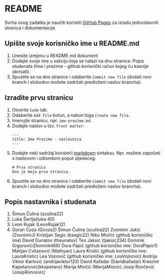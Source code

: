 # README
Svrha ovog zadatka je naučiti koristiti [GitHub Pages](https://pages.github.com/) za izradu jednostavnih stranica i dokumentacije.

## Upište svoje korisničko ime u README.md
1. Unesite izmjenu u README.md dokument
2. Dodajte svoje ime u sekciju koja se nalazi na dnu stranice: Popis studenata (Ime i prezime - github korisnički račun kojeg ću kasnije obrisati).
3. Spustite se na dno stranice i odaberite `Commit new file` (dodati novi branch i slobodno možete zadržati predloženi naslov brancha).

## Izradite prvu stranicu
1. Otvorite `Code` tab.
1. Odaberite `Add File` botun, a nakon toga `Create new file`.
1. Imenujte stranicu, npr. `ime-prezime.md`. 
1. Dodajte naslov u tzv. `front matter`:
    ```
    ---
    title: Ime Prezime - naslovnica
    ---
    ```
1. Dodajte neki sadržaj koristeći [markdown](https://guides.github.com/features/mastering-markdown/) sintaksu. Npr. možete započeti s naslovom i odlomkom poput sljedećeg:
    ```
    # Prva stranica
    Ovo je moja prva stranica.
    ```
5. Spustite se na dno stranice i odaberite `Commit new file` (dodati novi branch i slobodno možete zadržati predloženi naslov brancha).

## Popis nastavnika i studenata
1. Šimun Čulina (sculina22)
2. Luka Šarlija(luka-65)
3. Leon Rujak (LeonRujak12)
4. Goran Ćoza (Gcoza2)
Šimun Čulina (sculina22)
Zvonimir Jukić (ZvonimirJ)
Kristijan Segic (ksegic22)
Niko Miočić (github korisničko ime)
David Dunatov (theunatov)
Teo Jaksic (tjaksic234)
Dominik Grgurović(Dominik466)
Dora Papić (github korisničko ime: DoraPapic1)
Matijan Cvitanović (Mathyan)
Laura Kristić (github korisničko ime: LauraKristic)
Lea Vojnović (github korisničko ime: LeaVojnovic)
Andrija Viktor Karlović (andrijaviktor123)
David Kafadar (Davidkafadar)
Kresimir Kapetanovic(kkapetano)
Marija Miočić (MarijaMiocic)
Josip Rončević (JosipRoncevic)
